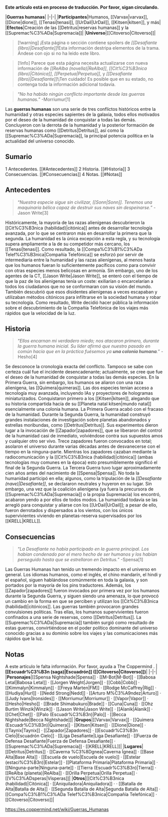 **Este artículo está en proceso de traducción. Por favor, sigan circulando.**


|**Guerras humanas**|
|-|-|
|**Participantes**|Humanos, [[Varvax\|varvax]], [[Dione\|dione]], [[Tenasi\|tenasi]], [[UrDail\|UrDail]], [[Kitsen\|kitsen]], y más|
|**Efectos**|Creación de las [[Detritus\|reservas humanas]] y la [[Supremac%C3%ADa\|Supremacía]]|
|**Universo**|[[Citoverso\|Citoverso]]|

> [!warning] ¡Esta página o sección contiene spoilers de *[[Desafiante (libro)\|Desafiante]]*!Esta información destripa elementos de la trama.  Ándese con ojo si no ha leido este libro.

> [!info] Parece que esta página necesita actualizarse con nueva información de *[[ReAlba (novella)\|ReAlba]]*, *[[Cit%C3%B3nica (libro)\|Citónica]]*, *[[Perpetua\|Perpetua]]*, y *[[Desafiante (libro)\|Desafiante]]*!¡Ten cuidado! Es posible que en su estado, no contenga toda la información adicional todavía.

>“*No ha habido ningún conflicto importante desde las guerras humanas.*”
\-Morriumur[1]


Las **guerras humanas** son una serie de tres conflictos históricos entre la humanidad y otras especies sapientes de la galaxia, todos ellos motivados por el deseo de la humanidad de conquistar a todas las demás. Concluyeron con la derrota de la humanidad y la posterior formación de reservas humanas como [[Detritus\|Detritus]], así como la [[Supremac%C3%ADa\|Supremacía]], la principal potencia política en la actualidad del universo conocido.

## Sumario

1 Antecedentes. [[#Antecedentes]] 
2 Historia. [[#Historia]] 
3 Consecuencias. [[#Consecuencias]] 
4 Notas. [[#Notas]] 


## Antecedentes
>“*Nuestra especie sigue sin civilizar, [[Sonn\|Sonn]]. Tenemos una maquinaria bélica capaz de destruir sus naves sin despeinarse.*”
\-Jason Write[3]


Históricamente, la mayoría de las razas alienígenas descubrieron la [[Cit%C3%B3nica (habilidad)\|citónica]] antes de desarrollar tecnología avanzada, por lo que se centraron más en desarrollar la primera que la segunda. La humanidad es la única excepción a esta regla, y su tecnología supera ampliamente a la de su competidor más cercano, los [[Tenasi\|tenasi]]. Como resultado, la [[Compa%C3%B1%C3%ADa Telef%C3%B3nica\|Compañía Telefónica]] se esforzó por servir de intermediaria entre la humanidad y las razas alienígenas, al menos hasta que los humanos fueran lo suficientemente pacíficos como para convivir con otras especies menos belicosas en armonía.
Sin embargo, uno de los agentes de la CT, [[Jason Write\|Jason Write]], se enteró con el tiempo de que la paz de los alienígenas tenía un coste: exiliarían o encarcelarían a todos los ciudadanos que no se conformaran con su visión del mundo. También descubrió que esos disidentes alienígenas a veces escapaban y utilizaban métodos citónicos para infiltrarse en la sociedad humana y robar su tecnología. Como resultado, Write decidió hacer pública la información sobre el descubrimiento de la Compañía Telefónica de los viajes más rápidos que la velocidad de la luz.

## Historia
>“*Ellos encarnan mi verdadero miedo; nos atacaron primero, durante la guerra humana inicial. Su líder afirmó que nuestro pasado en común hacía que en la práctica fuésemos ya **una colonia humana**.*”
\-Hesho[4]


Se desconoce la cronología exacta del conflicto. Tampoco se sabe con certeza cuál fue el incidente desencadenante; actualmente, se cree que fue el deseo de la humanidad de conquistar a todas las demás especies. En la Primera Guerra, sin embargo, los humanos se aliaron con una raza alienígena, las [[Quimera\|quimeras]]. Las dos especies tenían acceso a tecnología muy avanzada, incluyendo IAs y proyectores de hologramas miniaturizados. Conquistaron primero a los [[Kitsen\|kitsen]], alegando que su historia compartida hacía de su [[Planeta natal kitsen\|mundo natal]] esencialmente una colonia humana. La Primera Guerra acabó con el fracaso de la humanidad.
Durante la Segunda Guerra, la humanidad construyó grandes instalaciones de investigación sobre planetas abandonados y estrellas moribundas, como [[Detritus\|Detritus]]. Sus experimentos dieron lugar a la invocación de [[Zapador\|zapadores]], que se liberaron del control de la humanidad casi de inmediato, volviéndose contra sus supuestos amos y cualquier otro ser vivo. Trece zapadores fueron convocados en total; asolaron el universo durante varias décadas antes de desvanecerse con el tiempo en la ninguna-parte. Mientras los zapadores cazaban mediante la radiocomunicación y la [[Cit%C3%B3nica (habilidad)\|citónica]] (ambas tecnologías muy comunes en la época) esto presumiblemente significó el final de la Segunda Guerra.
La Tercera Guerra tuvo lugar aproximadamente cien años antes del nacimiento de [[Spensa\|Spensa]]. No toda la humanidad participó en ella; algunos, como la tripulación de la *[[Desafiante (nave)\|Desafiante]]*, se declararon neutrales y huyeron en su lugar. Sin embargo, una vez que la coalición alienígena (ya fuera la precursora de [[Supremac%C3%ADa\|Supremacía]] o la propia Supremacía) los encontró, acabaron yendo a por ellos de todos modos. La humanidad todavía se las arregló para conquistar y aliarse con los [[UrDail\|UrDail]];  a pesar de ello, fueron derrotados y dispersados a los vientos, con los únicos supervivientes viviendo en planetas-reserva supervisados por los [[KRELL\|KRELL]].

## Consecuencias
>“*La Desafiante no había participado en la guerra principal. Los habían condenado por el mero hecho de ser humanos y los habían perseguido hasta que se estrellaron en Detritus.*”
\-Spensa[1]


Las Guerras Humanas han tenido un tremendo impacto en el universo en general. Los idiomas humanos, como el inglés, el chino mandarín, el hindi y el español, siguen hablándose comúnmente en toda la galaxia, y son portados por la mayoría de los pins traductores. Además, los [[Zapador\|zapadores]] fueron invocados por primera vez por los humanos durante la Segunda Guerra, y siguen siendo una amenaza, lo que provocó un cambio en la forma en que se perciben y utilizan los [[Cit%C3%B3nica (habilidad)\|citónicos]].
Las guerras también provocaron grandes convulsiones políticas. Tras ellas, los humanos supervivientes fueron confinados a una serie de reservas, como [[Detritus\|Detritus]]. La [[Supremac%C3%ADa\|Supremacía]] también surgió como resultado de estas guerras, convirtiéndose en el poder político dominante del universo conocido gracias a su dominio sobre los viajes y las comunicaciones más rápidos que la luz.

## Notas

A este artículo le falta información. Por favor, ayuda a The Coppermind .
|**[[Escuadr%C3%B3n (saga)\|Escuadrón]] ([[Citoverso\|Citoverso]])**|
|-|-|
|**Personajes**|[[Spensa Nightshade\|Spensa]] · [[M-Bot\|M-Bot]] · [[Babosa Letal\|Babosa Letal]] · [[Jorgen Weight\|Jorgen]] · [[Cobb\|Cobb]] · [[Kimmalyn\|Kimmalyn]] · [[Freya Marten\|FM]] · [[Rodge McCaffrey\|Rig]] · [[Hudiya\|Hurl]] · [[Nedd Strong\|Nedd]] · [[Arturo M%C3%A9ndez\|Arturo]] · [[Judy Ivans\|Ironsides]] · [[Morriumur\|Morriumur]] · [[Vapor\|Vapor]] · [[Hesho\|Hesho]] · [[Brade Shimabukuro\|Brade]] · [[Cuna\|Cuna]] · [[Ohz Burtim Winzik\|Winzik]] · [[Jason Write\|Jason Write]] · [[Alanik\|Alanik]] · [[Chet\|Chet]] · [[Palo (Escuadr%C3%B3n)\|Palo]] · [[Becca Nightshade\|Becca Nightshade]]|
|**Grupos**|[[Varvax\|Varvax]] · [[Quimera (Escuadr%C3%B3n)\|Quimera]] · [[Kitsen\|Kitsen]] · [[Dione\|Dione]] · [[Taynix\|Taynix]] · [[Zapador\|Zapadores]] · [[Escuadr%C3%B3n Cielo\|Escuadrón Cielo]] · [[Liga Desafiante\|Liga Desafiante]] · [[Fuerza de Defensa Desafiante\|Fuerza de Defensa Desafiante]] · [[Supremac%C3%ADa\|Supremacía]] · [[KRELL\|KRELL]]|
|**Lugares**|[[Detritus\|Detritus]] · [[Caverna %C3%8Dgnea\|Caverna Ígnea]] · [[Base Alta\|Base Alta]] · [[Escuela de vuelo\|Escuela de vuelo]] · [[Estelar (estaci%C3%B3n)\|Estelar]] · [[Plataforma Primaria\|Plataforma Primaria]] · [[Ninguna-parte\|Ninguna-parte]] · [[Tierra (Escuadr%C3%B3n)\|Tierra]] · [[ReAlba (planeta)\|ReAlba]] · [[Orilla Perpetua\|Orilla Perpetua]] · [[V%C3%ADsperas\|Vísperas]]|
|**Otros**|[[Cit%C3%B3nica (habilidad)\|Citónica]] · [[Aniquiladora\|Aniquiladora]] ·  · [[Batalla de Alta\|Batalla de Alta]] · [[Segunda Batalla de Alta\|Segunda Batalla de Alta]] · [[Compa%C3%B1%C3%ADa Telef%C3%B3nica\|Compañía Telefónica]] · [[Citoverso\|Citoverso]]|



https://es.coppermind.net/wiki/Guerras_Humanas